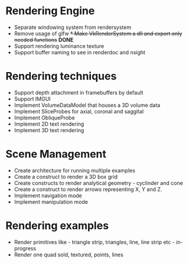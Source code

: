 # Rendering Engine
* Separate windowing system from rendersystem
* Remove usage of glfw
~~* Make VkRenderSystem a dll and export only needed functions~~ **DONE**
* Support rendering luminance texture
* Support buffer naming to see in renderdoc and nsight

# Rendering techniques
* Support depth attachment in framebuffers by default
* Support IMGUI
* Implement VolumeDataModel that houses a 3D volume data
* Implement SliceProbes for axial, coronal and saggital
* Implement ObliqueProbe
* Implement 2D text rendering
* Implement 3D text rendering

# Scene Management
* Create architecture for running multiple examples
* Create a construct to render a 3D box grid
* Create constructs to render analytical geometry - cyclinder and cone
* Create a construct to render arrows representing X, Y and Z.
* Implement navigation mode
* Implement manipulation mode


# Rendering examples
* Render primitives like - triangle strip, triangles, line, line strip etc - in-progress
* Render one quad sold, textured, points, lines


